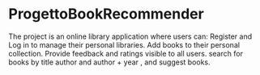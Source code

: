 # ProgettoBookRecommender

The project is an online library application where users can: Register and Log in to manage their personal libraries. Add books to their personal collection. Provide feedback and ratings visible to all users. search for books by title author and author + year , and suggest books.
